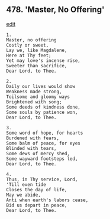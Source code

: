 
## 478.  'Master, No Offering'
[edit](https://docs.google.com/document/d/1VRZnjJyVNeWSlAwYLVPI-Pnu5w0PAknL/edit?mode=html)



    1.
    Master, no offering 
    Costly or sweet, 
    Lay we, like Magdalene, 
    Here at Thy feet; 
    Yet may love's incense rise, 
    Sweeter than sacrifice, 
    Dear Lord, to Thee. 

    2.
    Daily our lives would show 
    Weakness made strong, 
    Toilsome and gloomy ways 
    Brightened with song; 
    Some deeds of kindness done, 
    Some souls by patience won, 
    Dear Lord, to Thee. 

    3.
    Some word of hope, for hearts 
    Burdened with fears, 
    Some balm of peace, for eyes 
    Blinded with tears, 
    Some dews of mercy shed, 
    Some wayward footsteps led, 
    Dear Lord, to Thee. 

    4.
    Thus, in Thy service, Lord, 
    'Till even tide 
    Closes the day of life, 
    May we abide, 
    Anti when earth's labors cease, 
    Bid us depart in peace, 
    Dear Lord, to Thee.
